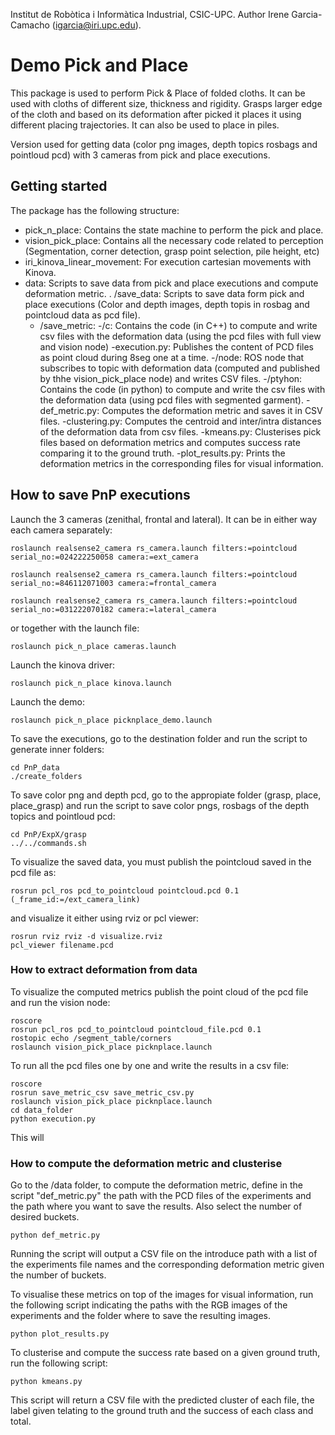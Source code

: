 Institut de Robòtica i Informàtica Industrial, CSIC-UPC.
Author Irene Garcia-Camacho (igarcia@iri.upc.edu).

# Demo Pick and Place

This package is used to perform Pick & Place of folded cloths. It can be used with cloths of different size, thickness and rigidity. Grasps larger edge of the cloth and based on its deformation after picked it places it using different placing trajectories. It can also be used to place in piles.

Version used for getting data (color png images, depth topics rosbags and pointloud pcd) with 3 cameras from pick and place executions.

## Getting started

The package has the following structure:

- pick_n_place: Contains the state machine to perform the pick and place.
- vision_pick_place: Contains all the necessary code related to perception (Segmentation, corner detection, grasp point selection, pile height, etc)
- iri_kinova_linear_movement: For execution cartesian movements with Kinova.
- data: Scripts to save data from pick and place executions and compute deformation metric.
    . /save_data: Scripts to save data form pick and place executions (Color and depth images, depth topis in rosbag and pointcloud data as pcd file).
    - /save_metric: 
        -/c: Contains the code (in C++) to compute and write csv files with the deformation data (using the pcd files with full view and vision node)
            -execution.py: Publishes the content of PCD files as point cloud during 8seg one at a time.
            -/node: ROS node that subscribes to topic with deformation data (computed and published by thhe vision_pick_place node) and writes CSV files.
        -/ptyhon: Contains the code (in python) to compute and write the csv files with the deformation data (using pcd files with segmented garment).
            -def_metric.py: Computes the deformation metric and saves it in CSV files.
            -clustering.py: Computes the centroid and inter/intra distances of the deformation data from csv files.
            -kmeans.py: Clusterises pick files based on deformation metrics and computes success rate comparing it to the ground truth.
            -plot_results.py: Prints the deformation metrics in the corresponding files for visual information.

<!--## How to execute PnP demo

First launch the camera node and robot driver, in this example the rs camera and kinova robot:
Launch the camera and the kortex driver:

``roslaunch pick_n_place camera_n_kinova.launch``

Launch the nodes corresponding to the demo (iri_kinova_linear_movement, pick_n_place and vision_pick_place):

``roslaunch pick_n_place picknplace_demo.launch``

This will launch the RVIZ to visualize the perception system and rqt reconfigure to control the demo, which includes the following variables:

The rqt_reconfigure includes the following variables:

- ***Start SM:***
  - **get_grasp_point**: Confirm the grasp point selected (pink point in RVIZ). 
  - **start**: Starts the state machine.
  - **go**: Continues with the placing execution after checking the deformation.
  - **stop**: Stops the state machine.
  - **close_gripper**: gripper closing parameter (1.0 is completely close)
- ***Configuration parameters***:
  - **handeye**: XYZ and RPY offsets for handeye transformation between camera and kinova base.
- ***Test pose parameters:***
  - **test**: Starts the state machine from initial state but for grasping the given position.
  - **frame_id**: Reference frame of the fiven position.
  - **grasp**: Grasping target pose for testing.
-->

## How to save PnP executions

Launch the 3 cameras (zenithal, frontal and lateral). It can be in either way each camera separately:

```
roslaunch realsense2_camera rs_camera.launch filters:=pointcloud serial_no:=024222250058 camera:=ext_camera

roslaunch realsense2_camera rs_camera.launch filters:=pointcloud serial_no:=846112071003 camera:=frontal_camera

roslaunch realsense2_camera rs_camera.launch filters:=pointcloud serial_no:=031222070182 camera:=lateral_camera
```

or together with the launch file:

``roslaunch pick_n_place cameras.launch``

Launch the kinova driver:

``roslaunch pick_n_place kinova.launch``

Launch the demo:

``roslaunch pick_n_place picknplace_demo.launch``


To save the executions, go to the destination folder and run the script to generate inner folders:

```
cd PnP_data
./create_folders
```

To save color png and depth pcd, go to the appropiate folder (grasp, place, place_grasp) and run the script to save color pngs, rosbags of the depth topics and pointloud pcd:

```
cd PnP/ExpX/grasp
../../commands.sh
```


To visualize the saved data, you must publish the pointcloud saved in the pcd file as:

``rosrun pcl_ros pcd_to_pointcloud pointcloud.pcd 0.1 (_frame_id:=/ext_camera_link)``

and visualize it either using rviz or pcl viewer:

```
rosrun rviz rviz -d visualize.rviz
pcl_viewer filename.pcd
```


### How to extract deformation from data

To visualize the computed metrics publish the point cloud of the pcd file and run the vision node:

```
roscore
rosrun pcl_ros pcd_to_pointcloud pointcloud_file.pcd 0.1
rostopic echo /segment_table/corners
roslaunch vision_pick_place picknplace.launch
```

To run all the pcd files one by one and write the results in a csv file:

```
roscore
rosrun save_metric_csv save_metric_csv.py
roslaunch vision_pick_place picknplace.launch
cd data_folder
python execution.py
```

This will

### How to compute the deformation metric and clusterise

Go to the /data folder, to compute the deformation metric, define in the script "def_metric.py" the path with the PCD files of the experiments and the path where you want to save the results. Also select the number of desired buckets.

``python def_metric.py``

Running the script will output a CSV file on the introduce path with a list of the experiments file names and the corresponding deformation metric given the number of buckets.


To visualise these metrics on top of the images for visual information, run the following script indicating the paths with the RGB images of the experiments and the folder where to save the resulting images.

``python plot_results.py``


To clusterise and compute the success rate based on a given ground truth, run the following script:

``python kmeans.py``

This script will return a CSV file with the predicted cluster of each file, the label given telating to the ground truth and the success of each class and total.




